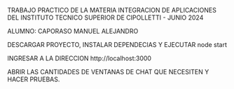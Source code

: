 TRABAJO PRACTICO DE LA MATERIA INTEGRACION DE APLICACIONES DEL INSTITUTO TECNICO SUPERIOR DE CIPOLLETTI - JUNIO 2024

ALUMNO: CAPORASO MANUEL ALEJANDRO

DESCARGAR PROYECTO, INSTALAR DEPENDECIAS Y EJECUTAR node start

INGRESAR A LA DIRECCION http://localhost:3000

ABRIR LAS CANTIDADES DE VENTANAS DE CHAT QUE NECESITEN Y HACER PRUEBAS.
